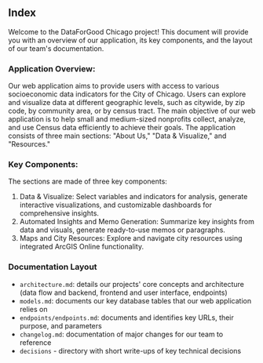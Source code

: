 ## Index
Welcome to the DataForGood Chicago project! This document will provide you with an overview of our application, its key components, and the layout of our team's documentation.

### Application Overview:
Our web application aims to provide users with access to various socioeconomic data indicators for the City of Chicago. Users can explore and visualize data at different geographic levels, such as citywide, by zip code, by community area, or by census tract. The main objective of our web application is to help small and medium-sized nonprofits collect, analyze, and use Census data efficiently to achieve their goals. The application consists of three main sections: "About Us," "Data & Visualize," and "Resources."

###  Key Components:
The sections are made of three key components:
1. Data & Visualize: Select variables and indicators for analysis, generate interactive visualizations, and customizable dashboards for comprehensive insights.
2. Automated Insights and Memo Generation: Summarize key insights from data and visuals, generate ready-to-use memos or paragraphs.
3. Maps and City Resources: Explore and navigate city resources using integrated ArcGIS Online functionality.

### Documentation Layout
- `architecture.md`: details our projects' core concepts and architecture (data flow and backend, frontend and user interface, endpoints)
- `models.md`: documents our key database tables that our web application relies on 
- `endpoints/endpoints.md`: documents and identifies key URLs, their purpose, and parameters
- `changelog.md`: documentation of major changes for our team to reference
- `decisions` - directory with short write-ups of key technical decisions
